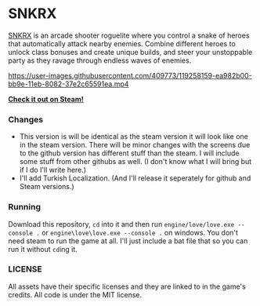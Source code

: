 



# SNKRX

[SNKRX](https://store.steampowered.com/app/915310/SNKRX/) is an arcade shooter roguelite where you control a snake of heroes that automatically attack nearby enemies.
Combine different heroes to unlock class bonuses and create unique builds, and steer your unstoppable party as they ravage through endless waves of enemies.

https://user-images.githubusercontent.com/409773/119258159-ea982b00-bb9e-11eb-8082-37e2c65591ea.mp4

[**Check it out on Steam!**](https://store.steampowered.com/app/915310/SNKRX/)

### Changes

- This version is will be identical as the steam version it will look like one in the steam version. There will be minor changes with the screens due to the github version has different stuff than the steam. I will include some stuff from other githubs as well. (I don't know what I will bring but if I do I'll write here.)
- I'll add Turkish Localization. (And I'll release it seperately for github and Steam versions.)

### Running

Download this repository, `cd` into it and then run `engine/love/love.exe --console .` or 
`engine\love\love.exe --console .` on windows. You don't need steam to run the game at all. I'll just include a bat file that so you can run it without `cd`ing it.

### LICENSE

All assets have their specific licenses and they are linked to in the game's credits. All code is under the MIT license.
